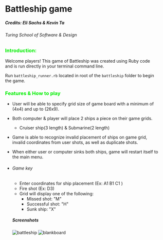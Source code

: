 
# Battleship game


##### Credits: Eli Sachs & Kevin Ta
###### Turing School of Software & Design


### <font color="gree">Introduction:</font>
Welcome players! This game of Battleship was created using Ruby code and is run directly in your terminal command line.

Run `battleship_runner.rb` located in root of the `battleship` folder to begin the game.

### <font color="gree">Features & How to play</font>

* User will be able to specify grid size of game board with a minimum of (4x4) and up to (26x9).

* Both computer & player will place 2 ships a piece on their game grids.
  * Cruiser ship(3 length) & Submarine(2 length)

* Game is able to recognize invalid placement of ships on game grid, invalid coordinates from user shots, as well as duplicate shots.

* When either user or computer sinks both ships, game will restart itself to the main menu.

* ###### Game key
  * Enter coordinates for ship placement (Ex: A1 B1 C1 )
  * Fire shot (Ex: D3)
  * Grid will display one of the following:
    * Missed shot: "M"
    * Successful shot: "H"
    * Sunk ship: "X"

  ##### Screenshots
  ![battleship](https://user-images.githubusercontent.com/36166420/170162520-e198bf1c-31f7-47b8-b9f6-5c44a3b268f2.jpg)
  ![blankboard](https://user-images.githubusercontent.com/36166420/170162522-6856a35e-ef99-403c-bd60-43c3c0a1e875.jpg)
